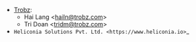 - [Trobz](https://trobz.com):
  - Hai Lang \<<hailn@trobz.com>\>
  - Tri Doan \<<tridm@trobz.com>\>
- `Heliconia Solutions Pvt. Ltd. <https://www.heliconia.io>`_
